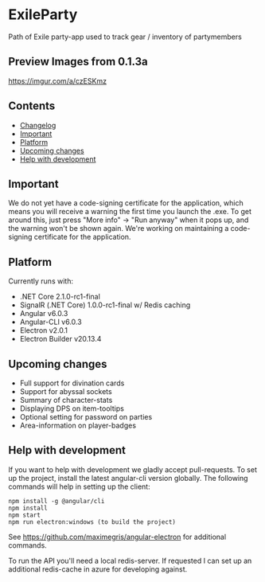# ExileParty

Path of Exile party-app used to track gear / inventory of partymembers

## Preview Images from 0.1.3a

https://imgur.com/a/czESKmz

## Contents

- [Changelog](https://github.com/viktorgullmark/exile-party/blob/master/CHANGELOG.md)
- [Important](#important)
- [Platform](#platform)
- [Upcoming changes](#upcoming-changes)
- [Help with development](#help-with-development)

## Important

We do not yet have a code-signing certificate for the application, which means you will receive a warning the first time you launch the .exe. To get around this, just press "More info" -> "Run anyway" when it pops up, and the warning won't be shown again. We're working on maintaining a code-signing certificate for the application.

## Platform

Currently runs with:

- .NET Core 2.1.0-rc1-final
- SignalR (.NET Core) 1.0.0-rc1-final w/ Redis caching
- Angular v6.0.3
- Angular-CLI v6.0.3
- Electron v2.0.1
- Electron Builder v20.13.4

## Upcoming changes

- Full support for divination cards
- Support for abyssal sockets
- Summary of character-stats
- Displaying DPS on item-tooltips
- Optional setting for password on parties
- Area-information on player-badges

## Help with development

If you want to help with development we gladly accept pull-requests. To set up the project, install the latest angular-cli version globally. The following commands will help in setting up the client:

```
npm install -g @angular/cli
npm install
npm start
npm run electron:windows (to build the project)
```

See https://github.com/maximegris/angular-electron for additional commands.

To run the API you'll need a local redis-server. If requested I can set up an additional redis-cache in azure for developing against.

